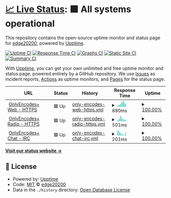 # [📈 Live Status](https://edge20200.github.io/Status): <!--live status--> **🟩 All systems operational**

This repository contains the open-source uptime monitor and status page for [edge20200](https://edge20200.github.io/Status), powered by [Upptime](https://github.com/upptime/upptime).

[![Uptime CI](https://github.com/edge20200/Status/workflows/Uptime%20CI/badge.svg)](https://github.com/edge20200/Status/actions?query=workflow%3A%22Uptime+CI%22)
[![Response Time CI](https://github.com/edge20200/Status/workflows/Response%20Time%20CI/badge.svg)](https://github.com/edge20200/Status/actions?query=workflow%3A%22Response+Time+CI%22)
[![Graphs CI](https://github.com/edge20200/Status/workflows/Graphs%20CI/badge.svg)](https://github.com/edge20200/Status/actions?query=workflow%3A%22Graphs+CI%22)
[![Static Site CI](https://github.com/edge20200/Status/workflows/Static%20Site%20CI/badge.svg)](https://github.com/edge20200/Status/actions?query=workflow%3A%22Static+Site+CI%22)
[![Summary CI](https://github.com/edge20200/Status/workflows/Summary%20CI/badge.svg)](https://github.com/edge20200/Status/actions?query=workflow%3A%22Summary+CI%22)

With [Upptime](https://upptime.js.org), you can get your own unlimited and free uptime monitor and status page, powered entirely by a GitHub repository. We use [Issues](https://github.com/edge20200/Status/issues) as incident reports, [Actions](https://github.com/edge20200/Status/actions) as uptime monitors, and [Pages](https://edge20200.github.io/Status) for the status page.

<!--start: status pages-->
<!-- This summary is generated by Upptime (https://github.com/upptime/upptime) -->
<!-- Do not edit this manually, your changes will be overwritten -->
<!-- prettier-ignore -->
| URL | Status | History | Response Time | Uptime |
| --- | ------ | ------- | ------------- | ------ |
| <img alt="" src="https://icons.duckduckgo.com/ip3/onlyencodes.cc.ico" height="13"> [OnlyEncodes+ Web - HTTPS](https://onlyencodes.cc) | 🟩 Up | [only-encodes-web-https.yml](https://github.com/edge20200/Status/commits/HEAD/history/only-encodes-web-https.yml) | <details><summary><img alt="Response time graph" src="./graphs/only-encodes-web-https/response-time-week.png" height="20"> 880ms</summary><br><a href="https://status.onlyencodes.cc/history/only-encodes-web-https"><img alt="Response time 822" src="https://img.shields.io/endpoint?url=https%3A%2F%2Fraw.githubusercontent.com%2Fedge20200%2FStatus%2FHEAD%2Fapi%2Fonly-encodes-web-https%2Fresponse-time.json"></a><br><a href="https://status.onlyencodes.cc/history/only-encodes-web-https"><img alt="24-hour response time 871" src="https://img.shields.io/endpoint?url=https%3A%2F%2Fraw.githubusercontent.com%2Fedge20200%2FStatus%2FHEAD%2Fapi%2Fonly-encodes-web-https%2Fresponse-time-day.json"></a><br><a href="https://status.onlyencodes.cc/history/only-encodes-web-https"><img alt="7-day response time 880" src="https://img.shields.io/endpoint?url=https%3A%2F%2Fraw.githubusercontent.com%2Fedge20200%2FStatus%2FHEAD%2Fapi%2Fonly-encodes-web-https%2Fresponse-time-week.json"></a><br><a href="https://status.onlyencodes.cc/history/only-encodes-web-https"><img alt="30-day response time 788" src="https://img.shields.io/endpoint?url=https%3A%2F%2Fraw.githubusercontent.com%2Fedge20200%2FStatus%2FHEAD%2Fapi%2Fonly-encodes-web-https%2Fresponse-time-month.json"></a><br><a href="https://status.onlyencodes.cc/history/only-encodes-web-https"><img alt="1-year response time 822" src="https://img.shields.io/endpoint?url=https%3A%2F%2Fraw.githubusercontent.com%2Fedge20200%2FStatus%2FHEAD%2Fapi%2Fonly-encodes-web-https%2Fresponse-time-year.json"></a></details> | <details><summary><a href="https://status.onlyencodes.cc/history/only-encodes-web-https">100.00%</a></summary><a href="https://status.onlyencodes.cc/history/only-encodes-web-https"><img alt="All-time uptime 100.00%" src="https://img.shields.io/endpoint?url=https%3A%2F%2Fraw.githubusercontent.com%2Fedge20200%2FStatus%2FHEAD%2Fapi%2Fonly-encodes-web-https%2Fuptime.json"></a><br><a href="https://status.onlyencodes.cc/history/only-encodes-web-https"><img alt="24-hour uptime 100.00%" src="https://img.shields.io/endpoint?url=https%3A%2F%2Fraw.githubusercontent.com%2Fedge20200%2FStatus%2FHEAD%2Fapi%2Fonly-encodes-web-https%2Fuptime-day.json"></a><br><a href="https://status.onlyencodes.cc/history/only-encodes-web-https"><img alt="7-day uptime 100.00%" src="https://img.shields.io/endpoint?url=https%3A%2F%2Fraw.githubusercontent.com%2Fedge20200%2FStatus%2FHEAD%2Fapi%2Fonly-encodes-web-https%2Fuptime-week.json"></a><br><a href="https://status.onlyencodes.cc/history/only-encodes-web-https"><img alt="30-day uptime 100.00%" src="https://img.shields.io/endpoint?url=https%3A%2F%2Fraw.githubusercontent.com%2Fedge20200%2FStatus%2FHEAD%2Fapi%2Fonly-encodes-web-https%2Fuptime-month.json"></a><br><a href="https://status.onlyencodes.cc/history/only-encodes-web-https"><img alt="1-year uptime 100.00%" src="https://img.shields.io/endpoint?url=https%3A%2F%2Fraw.githubusercontent.com%2Fedge20200%2FStatus%2FHEAD%2Fapi%2Fonly-encodes-web-https%2Fuptime-year.json"></a></details>
| <img alt="" src="https://icons.duckduckgo.com/ip3/radio.onlyencodes.cc.ico" height="13"> [OnlyEncodes+ Radio - HTTPS](https://radio.onlyencodes.cc) | 🟩 Up | [only-encodes-radio-https.yml](https://github.com/edge20200/Status/commits/HEAD/history/only-encodes-radio-https.yml) | <details><summary><img alt="Response time graph" src="./graphs/only-encodes-radio-https/response-time-week.png" height="20"> 501ms</summary><br><a href="https://status.onlyencodes.cc/history/only-encodes-radio-https"><img alt="Response time 557" src="https://img.shields.io/endpoint?url=https%3A%2F%2Fraw.githubusercontent.com%2Fedge20200%2FStatus%2FHEAD%2Fapi%2Fonly-encodes-radio-https%2Fresponse-time.json"></a><br><a href="https://status.onlyencodes.cc/history/only-encodes-radio-https"><img alt="24-hour response time 402" src="https://img.shields.io/endpoint?url=https%3A%2F%2Fraw.githubusercontent.com%2Fedge20200%2FStatus%2FHEAD%2Fapi%2Fonly-encodes-radio-https%2Fresponse-time-day.json"></a><br><a href="https://status.onlyencodes.cc/history/only-encodes-radio-https"><img alt="7-day response time 501" src="https://img.shields.io/endpoint?url=https%3A%2F%2Fraw.githubusercontent.com%2Fedge20200%2FStatus%2FHEAD%2Fapi%2Fonly-encodes-radio-https%2Fresponse-time-week.json"></a><br><a href="https://status.onlyencodes.cc/history/only-encodes-radio-https"><img alt="30-day response time 500" src="https://img.shields.io/endpoint?url=https%3A%2F%2Fraw.githubusercontent.com%2Fedge20200%2FStatus%2FHEAD%2Fapi%2Fonly-encodes-radio-https%2Fresponse-time-month.json"></a><br><a href="https://status.onlyencodes.cc/history/only-encodes-radio-https"><img alt="1-year response time 557" src="https://img.shields.io/endpoint?url=https%3A%2F%2Fraw.githubusercontent.com%2Fedge20200%2FStatus%2FHEAD%2Fapi%2Fonly-encodes-radio-https%2Fresponse-time-year.json"></a></details> | <details><summary><a href="https://status.onlyencodes.cc/history/only-encodes-radio-https">100.00%</a></summary><a href="https://status.onlyencodes.cc/history/only-encodes-radio-https"><img alt="All-time uptime 99.98%" src="https://img.shields.io/endpoint?url=https%3A%2F%2Fraw.githubusercontent.com%2Fedge20200%2FStatus%2FHEAD%2Fapi%2Fonly-encodes-radio-https%2Fuptime.json"></a><br><a href="https://status.onlyencodes.cc/history/only-encodes-radio-https"><img alt="24-hour uptime 100.00%" src="https://img.shields.io/endpoint?url=https%3A%2F%2Fraw.githubusercontent.com%2Fedge20200%2FStatus%2FHEAD%2Fapi%2Fonly-encodes-radio-https%2Fuptime-day.json"></a><br><a href="https://status.onlyencodes.cc/history/only-encodes-radio-https"><img alt="7-day uptime 100.00%" src="https://img.shields.io/endpoint?url=https%3A%2F%2Fraw.githubusercontent.com%2Fedge20200%2FStatus%2FHEAD%2Fapi%2Fonly-encodes-radio-https%2Fuptime-week.json"></a><br><a href="https://status.onlyencodes.cc/history/only-encodes-radio-https"><img alt="30-day uptime 99.96%" src="https://img.shields.io/endpoint?url=https%3A%2F%2Fraw.githubusercontent.com%2Fedge20200%2FStatus%2FHEAD%2Fapi%2Fonly-encodes-radio-https%2Fuptime-month.json"></a><br><a href="https://status.onlyencodes.cc/history/only-encodes-radio-https"><img alt="1-year uptime 99.98%" src="https://img.shields.io/endpoint?url=https%3A%2F%2Fraw.githubusercontent.com%2Fedge20200%2FStatus%2FHEAD%2Fapi%2Fonly-encodes-radio-https%2Fuptime-year.json"></a></details>
| <img alt="" src="https://icons.duckduckgo.com/ip3/null.ico" height="13"> [OnlyEncodes+ Chat - IRC](irc.onlyencodes.cc) | 🟩 Up | [only-encodes-chat-irc.yml](https://github.com/edge20200/Status/commits/HEAD/history/only-encodes-chat-irc.yml) | <details><summary><img alt="Response time graph" src="./graphs/only-encodes-chat-irc/response-time-week.png" height="20"> 201ms</summary><br><a href="https://status.onlyencodes.cc/history/only-encodes-chat-irc"><img alt="Response time 228" src="https://img.shields.io/endpoint?url=https%3A%2F%2Fraw.githubusercontent.com%2Fedge20200%2FStatus%2FHEAD%2Fapi%2Fonly-encodes-chat-irc%2Fresponse-time.json"></a><br><a href="https://status.onlyencodes.cc/history/only-encodes-chat-irc"><img alt="24-hour response time 346" src="https://img.shields.io/endpoint?url=https%3A%2F%2Fraw.githubusercontent.com%2Fedge20200%2FStatus%2FHEAD%2Fapi%2Fonly-encodes-chat-irc%2Fresponse-time-day.json"></a><br><a href="https://status.onlyencodes.cc/history/only-encodes-chat-irc"><img alt="7-day response time 201" src="https://img.shields.io/endpoint?url=https%3A%2F%2Fraw.githubusercontent.com%2Fedge20200%2FStatus%2FHEAD%2Fapi%2Fonly-encodes-chat-irc%2Fresponse-time-week.json"></a><br><a href="https://status.onlyencodes.cc/history/only-encodes-chat-irc"><img alt="30-day response time 223" src="https://img.shields.io/endpoint?url=https%3A%2F%2Fraw.githubusercontent.com%2Fedge20200%2FStatus%2FHEAD%2Fapi%2Fonly-encodes-chat-irc%2Fresponse-time-month.json"></a><br><a href="https://status.onlyencodes.cc/history/only-encodes-chat-irc"><img alt="1-year response time 228" src="https://img.shields.io/endpoint?url=https%3A%2F%2Fraw.githubusercontent.com%2Fedge20200%2FStatus%2FHEAD%2Fapi%2Fonly-encodes-chat-irc%2Fresponse-time-year.json"></a></details> | <details><summary><a href="https://status.onlyencodes.cc/history/only-encodes-chat-irc">100.00%</a></summary><a href="https://status.onlyencodes.cc/history/only-encodes-chat-irc"><img alt="All-time uptime 100.00%" src="https://img.shields.io/endpoint?url=https%3A%2F%2Fraw.githubusercontent.com%2Fedge20200%2FStatus%2FHEAD%2Fapi%2Fonly-encodes-chat-irc%2Fuptime.json"></a><br><a href="https://status.onlyencodes.cc/history/only-encodes-chat-irc"><img alt="24-hour uptime 100.00%" src="https://img.shields.io/endpoint?url=https%3A%2F%2Fraw.githubusercontent.com%2Fedge20200%2FStatus%2FHEAD%2Fapi%2Fonly-encodes-chat-irc%2Fuptime-day.json"></a><br><a href="https://status.onlyencodes.cc/history/only-encodes-chat-irc"><img alt="7-day uptime 100.00%" src="https://img.shields.io/endpoint?url=https%3A%2F%2Fraw.githubusercontent.com%2Fedge20200%2FStatus%2FHEAD%2Fapi%2Fonly-encodes-chat-irc%2Fuptime-week.json"></a><br><a href="https://status.onlyencodes.cc/history/only-encodes-chat-irc"><img alt="30-day uptime 100.00%" src="https://img.shields.io/endpoint?url=https%3A%2F%2Fraw.githubusercontent.com%2Fedge20200%2FStatus%2FHEAD%2Fapi%2Fonly-encodes-chat-irc%2Fuptime-month.json"></a><br><a href="https://status.onlyencodes.cc/history/only-encodes-chat-irc"><img alt="1-year uptime 100.00%" src="https://img.shields.io/endpoint?url=https%3A%2F%2Fraw.githubusercontent.com%2Fedge20200%2FStatus%2FHEAD%2Fapi%2Fonly-encodes-chat-irc%2Fuptime-year.json"></a></details>

<!--end: status pages-->

[**Visit our status website →**](https://edge20200.github.io/Status)

## 📄 License

- Powered by: [Upptime](https://github.com/upptime/upptime)
- Code: [MIT](./LICENSE) © [edge20200](https://edge20200.github.io/Status)
- Data in the `./history` directory: [Open Database License](https://opendatacommons.org/licenses/odbl/1-0/)
